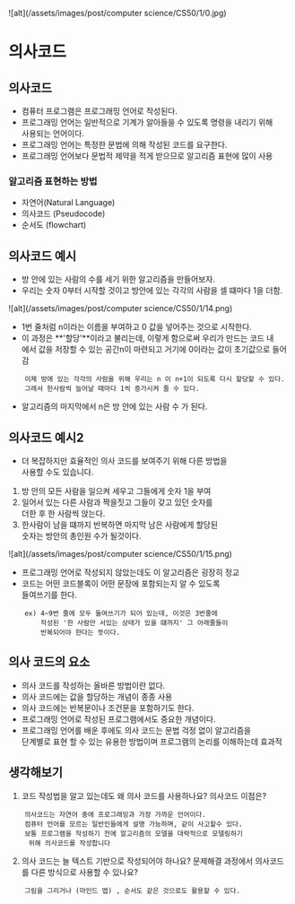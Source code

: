 ![alt](/assets/images/post/computer science/CS50/1/0.jpg)


의사코드
=========

## 의사코드

* 컴퓨터 프로그램은 프로그래밍 언어로 작성된다.
* 프로그래밍 언어는 일반적으로 기계가 알아들을 수 있도록 명령을 내리기 위해  
  사용되는 언어이다.
* 프로그래밍 언어는 특정한 문법에 의해 작성된 코드를 요구한다.
* 프로그래밍 언어보다 문법적 제약을 적게 받으므로 알고리즘 표현에 많이 사용
   
### 알고리즘 표현하는 방법 

* 자연어(Natural Language)
* 의사코드 (Pseudocode)
* 순서도 (flowchart)

## 의사코드 예시

* 방 안에 있는 사람의 수를 세기 위한 알고리즘을 만들어보자.
* 우리는 숫자 0부터 시작할 것이고 방안에 있는 각각의 사람을 셀 떄마다 1을 더함.

![alt](/assets/images/post/computer science/CS50/1/14.png)

* 1번 줄처럼 n이라는 이름을 부여하고 0 값을 넣어주는 것으로 시작한다.
* 이 과정은 **'할당'**이라고 불리는데, 이렇게 함으로써 우리가 만드는 코드 내  
  에서 값을 저장할 수 있는 공간n이 마련되고 거기에 0이라는 값이 초기값으로 들어감

```
    이제 방에 있는 각각의 사람을 위해 우리는 n 이 n+1이 되도록 다시 할당할 수 있다.
    그래서 한사람씩 늘어날 때마다 1씩 증가시켜 줄 수 있다.
```

* 알고리즘의 마지막에서 n은 방 안에 있는 사람 수 가 된다.

## 의사코드 예시2

* 더 복잡하지만 효율적인 의사 코드를 보여주기 위해 다른 방법을  
  사용할 수도 있습니다.
1. 방 안의 모든 사람을 일으켜 세우고 그들에게 숫자 1을 부여
2. 일어서 있는 다른 사람과 짝을짓고 그들이 갖고 있던 숫자를   
   더한 후 한 사람씩 앉는다.
3. 한사람이 남을 떄까지 반복하면 마지막 남은 사람에게 할당된  
   숫자는 방안의 총인원 수가 될것이다.

![alt](/assets/images/post/computer science/CS50/1/15.png)


* 프로그래밍 언어로 작성되지 않았는데도 이 알고리즘은 굉장히 정교
* 코드는 어떤 코드블록이 어떤 문장에 포함되는지 알 수 있도록  
  들여쓰기를 한다.

```
    ex) 4~9번 줄에 모두 들여쓰기가 되어 있는데, 이것은 3번줄에  
        작성된 '한 사람만 서있는 상태가 있을 떄까지' 그 아래줄들이
        반복되어야 한다는 뜻이다.
```

## 의사 코드의 요소

* 의사 코드를 작성하는 올바른 방법이란 없다.
* 의사 코드에는 값을 할당하는 개념이 종종 사용
* 의사 코드에는 반복문이나 조건문을 포함하기도 한다.
* 프로그래밍 언어로 작성된 프로그램에서도 중요한 개념이다.
* 프로그래밍 언어를 배운 후에도 의사 코드는 문법 걱정 없이 알고리즘을   
  단계별로 표현 할 수 있는 유용한 방법이며 프로그램의 논리를 이해하는데 효과적

## 생각해보기

1. 코드 작성법을 알고 있는데도 왜 의사 코드를 사용하나요? 의사코드 이점은?

```
    의사코드는 자연어 중에 프로그래밍과 가장 가까운 언어이다.
    컴퓨터 언어를 모르는 일반인들에게 설명 가능하며, 같이 사고할수 있다.
    보통 프로그램을 작성하기 전에 알고리즘의 모델을 대략적으로 모델링하기
     위해 의사코드를 작성합니다
```

2. 의사 코드는 늘 텍스트 기반으로 작성되어야 하나요? 문제해결 과정에서 의사코드  
를 다른 방식으로 사용할 수 있나요?

```
    그림을 그리거나 (마인드 맵) , 순서도 같은 것으로도 활용할 수 있다.
```
